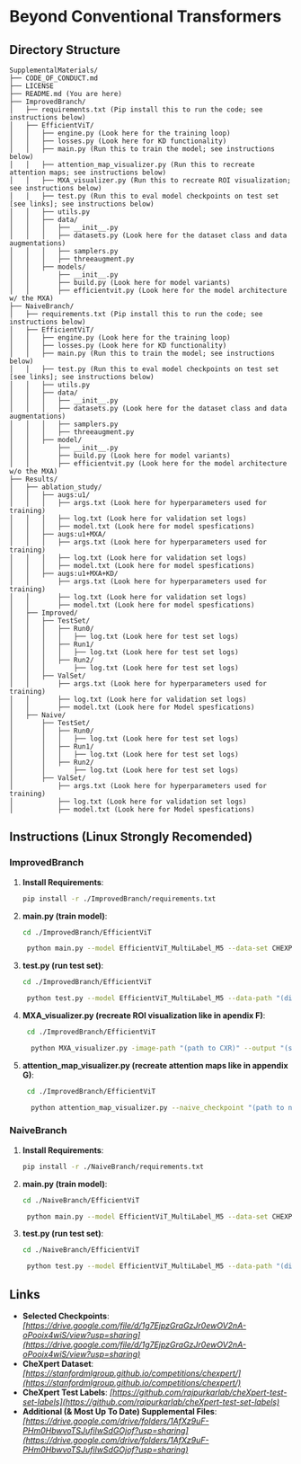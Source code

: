 # Beyond Conventional Transformers

## Directory Structure

```
SupplementalMaterials/
├── CODE_OF_CONDUCT.md
├── LICENSE
├── README.md (You are here)
├── ImprovedBranch/
│   ├── requirements.txt (Pip install this to run the code; see instructions below)
│   ├── EfficientViT/
│   │   ├── engine.py (Look here for the training loop)
│   │   ├── losses.py (Look here for KD functionality)
│   │   ├── main.py (Run this to train the model; see instructions below)
│   │   ├── attention_map_visualizer.py (Run this to recreate attention maps; see instructions below)
│   │   ├── MXA_visualizer.py (Run this to recreate ROI visualization; see instructions below)
│   │   ├── test.py (Run this to eval model checkpoints on test set [see links]; see instructions below)
│   │   ├── utils.py
│   │   ├── data/
│   │   │   ├── __init__.py
│   │   │   ├── datasets.py (Look here for the dataset class and data augmentations)
│   │   │   ├── samplers.py
│   │   │   ├── threeaugment.py
│   │   ├── models/
│   │       ├── __init__.py
│   │       ├── build.py (Look here for model variants)
│   │       ├── efficientvit.py (Look here for the model architecture w/ the MXA)
├── NaiveBranch/
│   ├── requirements.txt (Pip install this to run the code; see instructions below)
│   ├── EfficientViT/
│   │   ├── engine.py (Look here for the training loop)
│   │   ├── losses.py (Look here for KD functionality)
│   │   ├── main.py (Run this to train the model; see instructions below)
│   │   ├── test.py (Run this to eval model checkpoints on test set [see links]; see instructions below)
│   │   ├── utils.py
│   │   ├── data/
│   │   │   ├── __init__.py
│   │   │   ├── datasets.py (Look here for the dataset class and data augmentations)
│   │   │   ├── samplers.py
│   │   │   ├── threeaugment.py
│   │   ├── model/
│   │       ├── __init__.py
│   │       ├── build.py (Look here for model variants)
│   │       ├── efficientvit.py (Look here for the model architecture w/o the MXA)
├── Results/
│   ├── ablation_study/
│   │   ├── augs:u1/
│   │   │   ├── args.txt (Look here for hyperparameters used for training)
│   │   │   ├── log.txt (Look here for validation set logs)
│   │   │   ├── model.txt (Look here for model spesfications)
│   │   ├── augs:u1+MXA/
│   │   │   ├── args.txt (Look here for hyperparameters used for training)
│   │   │   ├── log.txt (Look here for validation set logs)
│   │   │   ├── model.txt (Look here for model spesfications)
│   │   ├── augs:u1+MXA+KD/
│   │       ├── args.txt (Look here for hyperparameters used for training)
│   │       ├── log.txt (Look here for validation set logs)
│   │       ├── model.txt (Look here for model spesfications)
│   ├── Improved/
│   │   ├── TestSet/
│   │   │   ├── Run0/
│   │   │   │   ├── log.txt (Look here for test set logs)
│   │   │   ├── Run1/
│   │   │   │   ├── log.txt (Look here for test set logs)
│   │   │   ├── Run2/
│   │   │       ├── log.txt (Look here for test set logs)
│   │   ├── ValSet/
│   │       ├── args.txt (Look here for hyperparameters used for training)
│   │       ├── log.txt (Look here for validation set logs)
│   │       ├── model.txt (Look here for Model spesfications)
│   ├── Naive/
│       ├── TestSet/
│       │   ├── Run0/
│       │   │   ├── log.txt (Look here for test set logs)
│       │   ├── Run1/
│       │   │   ├── log.txt (Look here for test set logs)
│       │   ├── Run2/
│       │       ├── log.txt (Look here for test set logs)
│       ├── ValSet/
│           ├── args.txt (Look here for hyperparameters used for training)
│           ├── log.txt (Look here for validation set logs)
│           ├── model.txt (Look here for Model spesfications)
```
## Instructions (Linux Strongly Recomended)
### ImprovedBranch
1. **Install Requirements**: 
   ```bash
   pip install -r ./ImprovedBranch/requirements.txt
   ```
2. **main.py (train model)**: 
   ```bash
   cd ./ImprovedBranch/EfficientViT
   ```
   ```bash
    python main.py --model EfficientViT_MultiLabel_M5 --data-set CHEXPERT --data-path "(directory of CheXpert folder)" --batch-size 512 --epochs 50 --output_dir "(select an output directory)" --device cuda --teacher-model densenet121 --distillation-type soft --num_workers "(start with # of cpu cores) or zero for windows not recommended"
   ```
3. **test.py (run test set)**: 
   ```bash
   cd ./ImprovedBranch/EfficientViT
   ```
   ```bash
    python test.py --model EfficientViT_MultiLabel_M5 --data-path "(directory of CheXpert folder containg test.csv [see links])" --checkpoint-dir "(directory containing model checkpoints [see links])" --output-dir "(select an output directory)" --num-workers "(start with # of cpu cores) or zero for windows not recommended" 
   ```
4. **MXA_visualizer.py (recreate ROI visualization like in apendix F)**: 
   ```bash
    cd ./ImprovedBranch/EfficientViT
    ```
    ```bash
      python MXA_visualizer.py -image-path "(path to CXR)" --output "(select an output dir)"
    ```
5. **attention_map_visualizer.py (recreate attention maps like in appendix G)**:
   ```bash
    cd ./ImprovedBranch/EfficientViT
    ```
    ```bash
      python attention_map_visualizer.py --naive_checkpoint "(path to naive checkpoint [see links])" --improved_checkpoint"(path to improved checkpoint [see links]" --image_dir "(path to CXR)" --output_dir "(select an output dir)"
    ```

### NaiveBranch
1. **Install Requirements**: 
   ```bash
   pip install -r ./NaiveBranch/requirements.txt
   ```
2. **main.py (train model)**: 
   ```bash
   cd ./NaiveBranch/EfficientViT
   ```
   ```bash
    python main.py --model EfficientViT_MultiLabel_M5 --data-set CHEXPERT  --data-path "(directory of CheXpert folder)" --batch-size 512 --epochs 50 --output_dir "(select an output directory)" --device cuda --distillation-type none --num_workers "(start with # of cpu cores) including windows"
   ```
3. **test.py (run test set)**: 
   ```bash
   cd ./NaiveBranch/EfficientViT
   ```
   ```bash
    python test.py --model EfficientViT_MultiLabel_M5 --data-path "(directory of CheXpert folder containg test.csv [see links])" --checkpoint-dir "(directory containing model checkpoints [see links])" --output-dir"(select an output directory)" --num-workers "(start with # of cpu cores) including windows"
   ```

## Links

- **Selected Checkpoints**: *[https://drive.google.com/file/d/1g7EjpzGraGzJr0ewOV2nA-oPooix4wiS/view?usp=sharing](https://drive.google.com/file/d/1g7EjpzGraGzJr0ewOV2nA-oPooix4wiS/view?usp=sharing)*
- **CheXpert Dataset**: *[https://stanfordmlgroup.github.io/competitions/chexpert/](https://stanfordmlgroup.github.io/competitions/chexpert/)*
- **CheXpert Test Labels**: *[https://github.com/rajpurkarlab/cheXpert-test-set-labels](https://github.com/rajpurkarlab/cheXpert-test-set-labels)*
- **Additional (& Most Up To Date) Supplemental Files**: *[https://drive.google.com/drive/folders/1AfXz9uF-PHm0HbwvoTSJufilwSdGOjof?usp=sharing](https://drive.google.com/drive/folders/1AfXz9uF-PHm0HbwvoTSJufilwSdGOjof?usp=sharing)*
